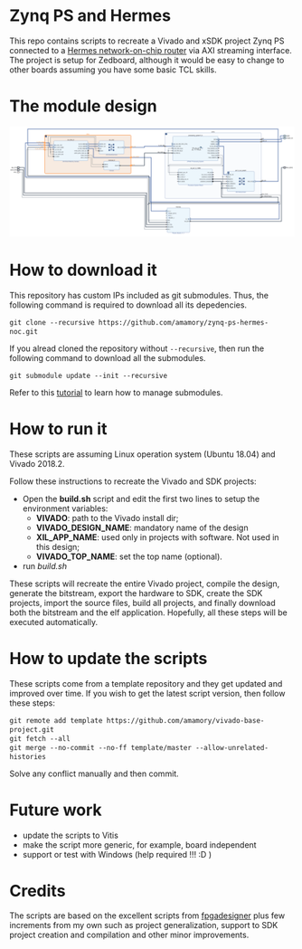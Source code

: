 # Zynq PS and Hermes

This repo contains scripts to recreate a Vivado and xSDK project Zynq PS connected to a [Hermes network-on-chip router](https://www.sciencedirect.com/science/article/abs/pii/S0167926004000185) via AXI streaming interface. The project is setup for Zedboard, although it would be easy to change to other boards assuming you have some basic TCL skills.

# The module design

![the design](ps_hermes.png)

# How to download it

This repository has custom IPs included as git submodules. Thus, the following command is required to download all its depedencies.

```
git clone --recursive https://github.com/amamory/zynq-ps-hermes-noc.git
```

If you alread cloned the repository without `--recursive`, then run the following command to download all the submodules.

```
git submodule update --init --recursive
```

Refer to this [tutorial](https://www.vogella.com/tutorials/GitSubmodules/article.html) to learn how to manage submodules.

# How to run it

These scripts are assuming Linux operation system (Ubuntu 18.04) and Vivado 2018.2.

Follow these instructions to recreate the Vivado and SDK projects:
 - Open the **build.sh** script and edit the first two lines to setup the environment variables:
    - **VIVADO**: path to the Vivado install dir;
    - **VIVADO_DESIGN_NAME**: mandatory name of the design
    - **XIL_APP_NAME**: used only in projects with software. Not used in this design; 
    - **VIVADO_TOP_NAME**: set the top name (optional).  
 - run *build.sh*

These scripts will recreate the entire Vivado project, compile the design, generate the bitstream, export the hardware to SDK, create the SDK projects, import the source files, build all projects, and finally download both the bitstream and the elf application. Hopefully, all these steps will be executed automatically.

# How to update the scripts

These scripts come from a template repository and they get updated and improved over time. If you wish to get the latest script version, then follow these steps:

```
git remote add template https://github.com/amamory/vivado-base-project.git
git fetch --all
git merge --no-commit --no-ff template/master --allow-unrelated-histories
```

Solve any conflict manually and then commit.

# Future work

 - update the scripts to Vitis
 - make the script more generic, for example, board independent
 - support or test with Windows (help required !!! :D )

# Credits

The scripts are based on the excellent scripts from [fpgadesigner](https://github.com/fpgadeveloper/zedboard-axi-dma) plus few increments from my own such as project generalization, support to SDK project creation and compilation and other minor improvements. 

